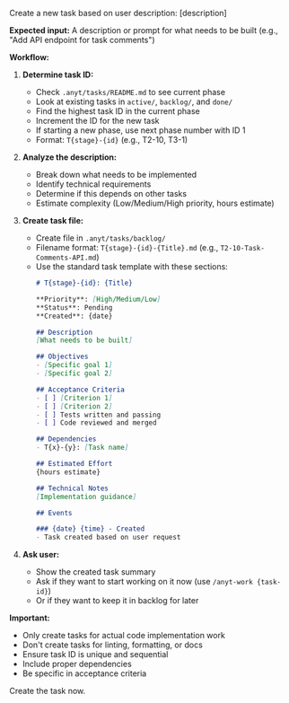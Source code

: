 Create a new task based on user description: [description]

**Expected input:** A description or prompt for what needs to be built (e.g., "Add API endpoint for task comments")

**Workflow:**

1. **Determine task ID:**
   - Check `.anyt/tasks/README.md` to see current phase
   - Look at existing tasks in `active/`, `backlog/`, and `done/`
   - Find the highest task ID in the current phase
   - Increment the ID for the new task
   - If starting a new phase, use next phase number with ID 1
   - Format: `T{stage}-{id}` (e.g., T2-10, T3-1)

2. **Analyze the description:**
   - Break down what needs to be implemented
   - Identify technical requirements
   - Determine if this depends on other tasks
   - Estimate complexity (Low/Medium/High priority, hours estimate)

3. **Create task file:**
   - Create file in `.anyt/tasks/backlog/`
   - Filename format: `T{stage}-{id}-{Title}.md` (e.g., `T2-10-Task-Comments-API.md`)
   - Use the standard task template with these sections:
     ```markdown
     # T{stage}-{id}: {Title}

     **Priority**: [High/Medium/Low]
     **Status**: Pending
     **Created**: {date}

     ## Description
     [What needs to be built]

     ## Objectives
     - [Specific goal 1]
     - [Specific goal 2]

     ## Acceptance Criteria
     - [ ] [Criterion 1]
     - [ ] [Criterion 2]
     - [ ] Tests written and passing
     - [ ] Code reviewed and merged

     ## Dependencies
     - T{x}-{y}: [Task name]

     ## Estimated Effort
     {hours estimate}

     ## Technical Notes
     [Implementation guidance]

     ## Events

     ### {date} {time} - Created
     - Task created based on user request
     ```

4. **Ask user:**
   - Show the created task summary
   - Ask if they want to start working on it now (use `/anyt-work {task-id}`)
   - Or if they want to keep it in backlog for later

**Important:**
- Only create tasks for actual code implementation work
- Don't create tasks for linting, formatting, or docs
- Ensure task ID is unique and sequential
- Include proper dependencies
- Be specific in acceptance criteria

Create the task now.
